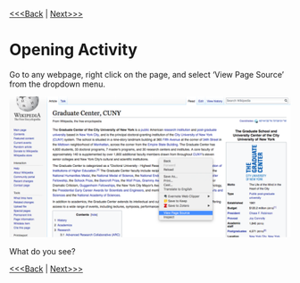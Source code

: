 [<<<Back](introduction.md) | [Next>>>](basic.md)

# Opening Activity

Go to any webpage, right click on the page, and select ‘View Page Source’ from the dropdown menu. 

![Image showing dropdown menu that appears when right clicking on a website in Chrome or Firefox](page_source.jpeg)

What do you see?

[<<<Back](introduction.md) | [Next>>>](basic.md)
